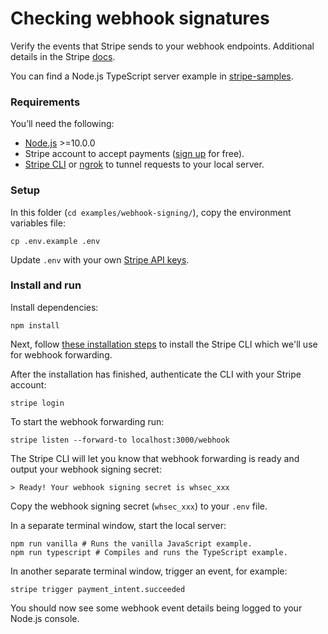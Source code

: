 # Checking webhook signatures

Verify the events that Stripe sends to your webhook endpoints. Additional details in the Stripe [docs](https://stripe.com/docs/webhooks/signatures).

You can find a Node.js TypeScript server example in [stripe-samples](https://github.com/stripe-samples/accept-a-card-payment/tree/master/using-webhooks/server/node-typescript).

### Requirements

You’ll need the following:

- [Node.js](http://nodejs.org) >=10.0.0
- Stripe account to accept payments ([sign up](https://dashboard.stripe.com/register) for free).
- [Stripe CLI](https://github.com/stripe/stripe-cli) or [ngrok](https://ngrok.com/) to tunnel requests to your local server.

### Setup

In this folder (`cd examples/webhook-signing/`), copy the environment variables file:

    cp .env.example .env

Update `.env` with your own [Stripe API keys](https://dashboard.stripe.com/account/apikeys).

### Install and run

Install dependencies:

    npm install

Next, follow [these installation steps](https://github.com/stripe/stripe-cli#installation) to install the Stripe CLI which we'll use for webhook forwarding.

After the installation has finished, authenticate the CLI with your Stripe account:

    stripe login

To start the webhook forwarding run:

    stripe listen --forward-to localhost:3000/webhook

The Stripe CLI will let you know that webhook forwarding is ready and output your webhook signing secret:

    > Ready! Your webhook signing secret is whsec_xxx

Copy the webhook signing secret (`whsec_xxx`) to your `.env` file.

In a separate terminal window, start the local server:

    npm run vanilla # Runs the vanilla JavaScript example.
    npm run typescript # Compiles and runs the TypeScript example.

In another separate terminal window, trigger an event, for example:

    stripe trigger payment_intent.succeeded

You should now see some webhook event details being logged to your Node.js console.
